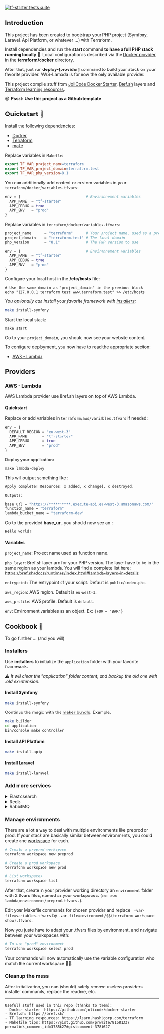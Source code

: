 [![tf-starter tests suite](https://github.com/matthieuwerner/tf-starter/actions/workflows/workflow.yaml/badge.svg)](https://github.com/matthieuwerner/tf-starter/actions/workflows/workflow.yaml)

## Introduction

This project has been created to bootstrap your PHP project (Symfony, Laravel, Api Platform, or whatever ...) with Terraform.

Install dependencies and run the **start** command **to have a full PHP stack running locally** 🥳.
Local configuration is described via the [Docker provider](https://registry.terraform.io/providers/kreuzwerker/docker/latest/docs) 
in the **terraform/docker** directory. 

After that, just run **deploy-[provider]** command to build your stack on your favorite provider.
AWS-Lambda is for now the only available provider. 

This project compile stuff from [JoliCode Docker Starter](https://github.com/jolicode/docker-starter),
 [Bref.sh](https://bref.sh/) layers and [Terraform learning resources](https://learn.hashicorp.com/terraform).

😎 **Pssst: Use this project as a Github template**

## Quickstart 🚄

Install the following dependencies:
- [Docker](https://docs.docker.com/get-docker/)
- [Terraform](https://learn.hashicorp.com/tutorials/terraform/install-cli) 
- [make](https://en.wikipedia.org/wiki/Make_(software))

Replace variables in `Makefle`:
```Makefile
export TF_VAR_project_name=terraform
export TF_VAR_project_domain=terraform.test
export TF_VAR_php_version=8.1
```

You can additionally add context or custom variables in your `terraform/docker/variables.tfvars`:
```terraform
env = {                              # Environnement variables
  APP_NAME  = "tf-starter"
  APP_DEBUG = true
  APP_ENV   = "prod"
}
```

Replace variables in `terraform/docker/variables.tfvars`:
```terraform
project_name      = "terraform"      # Your project name, used as a prefix of images and containers
project_domain    = "terraform.test" # The local domain
php_version       = "8.1"            # The PHP version to use

env = {                              # Environnement variables
  APP_NAME  = "tf-starter"
  APP_DEBUG = true
  APP_ENV   = "prod"
}
```

Configure your local host in the **/etc/hosts** file:
```
# Use the same domain as "project_domain" in the previous block
echo "127.0.0.1 terraform.test www.terraform.test" >> /etc/hosts
```

_You optionally can install your favorite framework with [installers](#installers):_
```bash
make install-symfony
```

Start the local stack:
```
make start
```

Go to your `project_domain`, you should now see your website content.

To configure deployment, you now have to read the appropriate section:
- [AWS - Lambda](#AWS---Lambda)

## Providers

### AWS - Lambda

AWS Lambda provider use Bref.sh layers on top of AWS Lambda.

#### Quickstart

Replace or add variables in `terraform/aws/variables.tfvars` if needed:
```terraform
env = {
  DEFAULT_REGION = "eu-west-3"
  APP_NAME       = "tf-starter"
  APP_DEBUG      = true
  APP_ENV        = "prod"
}
```

Deploy your application:
```
make lambda-deploy
```

This will output something like :

```bash
Apply complete! Resources: x added, x changed, x destroyed.

Outputs:

base_url = "https://**********.execute-api.eu-west-3.amazonaws.com/"
function_name = "terraform"
lambda_bucket_name = "terraform-dev"
```

Go to the provided **base_url**, you should now see an :
```
Hello world!
```

#### Variables

`project_name`: Project name used as function name.

`php_layer`: Bref.sh layer arn for your PHP version. The layer have to be in the same region
as your lambda. You will find a complete list here: https://bref.sh/docs/runtimes/index.html#lambda-layers-in-details

`entrypoint`: The entrypoint of your script. Default is `public/index.php`.

`aws_region`: AWS region. Default is `eu-west-3`.

`aws_profile`: AWS profile. Default is `default`.

`env`: Environment variables as an object. Ex: `{FOO = "BAR"}`

## Cookbook 🤠

To go further ... (and you will)

### Installers

Use **installers** to initialize the `application` folder with your favorite framework.

*⚠ It will clear the "application" folder content, and backup the old one with .old exentension.*

#### Install Symfony

```bash
make install-symfony
```

Continue the magic with the [maker bundle](https://symfony.com/bundles/SymfonyMakerBundle/current/index.html).
Example:
```bash
make builder
cd application
bin/console make:controller
```

#### Install API Platform

```bash
make install-apip
```

#### Install Laravel

```bash
make install-laravel
```

### Add more services

<details>
<summary>Elasticsearch</summary>

#### Local stack

Add the following code to `terraform/docker/resources.tf`:
```terraform
// Elasticsearch --------------------------------
resource "docker_image" "elasticsearch" {
  name = "elasticsearch:7.16.2"
}

resource "docker_container" "elasticsearch" {
  name  = "${var.project_name}_elasticsearch"
  image = docker_image.elasticsearch.latest
  network_mode = "tf-starter_network"
  env = ["discovery.type=single-node"]
  volumes {
    volume_name = "elasticsearch-data"
    container_path = "/usr/share/elasticsearch/data"
  }
  labels {
    label = "traefik.enable"
    value = "true"
  }
  labels {
    label = "traefik.http.routers.${var.project_name}-elasticsearch.rule"
    value = "Host(`elasticsearch.${var.project_domain}`)"
  }
  labels {
    label = "traefik.http.routers.${var.project_name}-elasticsearch.tls"
    value = "true"
  }
}

resource "docker_image" "kibana" {
  name = "kibana:7.16.2"
}

resource "docker_container" "kibana" {
  name  = "${var.project_name}_kibana"
  image = docker_image.kibana.latest
  depends_on = [docker_container.elasticsearch]
  network_mode = "tf-starter_network"
  labels {
    label = "traefik.enable"
    value = "true"
  }
  labels {
    label = "traefik.http.routers.${var.project_name}-kibana.rule"
    value = "Host(`kibana.${var.project_domain}`)"
  }
  labels {
    label = "traefik.http.routers.${var.project_name}-kibana.tls"
    value = "true"
  }
}
```

Add the following code to `terraform/docker/output.tf`:
```terraform
output "Elasticsearch" {
  description = "Elasticsearch informations"
  value="https://elasticsearch.${var.project_domain}"
}

output "Kibana" {
  description = "Elasticsearch informations"
  value="https://kibana.${var.project_domain}"
}
```

#### Provider: AWS Lambda

Add the following code to `terraform/aws-lambda/resources.tf`:
```terraform
resource "aws_elasticsearch_domain" "es" {
  domain_name = local.elk_domain
  elasticsearch_version = "7.7"

  cluster_config {
      instance_count = 3
      instance_type = "r5.large.elasticsearch"
      zone_awareness_enabled = true

      zone_awareness_config {
        availability_zone_count = 3
      }
  }

  vpc_options {
      subnet_ids = [
        aws_subnet.nated_1.id,
        aws_subnet.nated_2.id,
        aws_subnet.nated_3.id
      ]

      security_group_ids = [
          aws_security_group.es.id
      ]
  }

  ebs_options {
      ebs_enabled = true
      volume_size = 10
  }

  access_policies = <<CONFIG
{
  "Version": "2012-10-17",
  "Statement": [
      {
          "Action": "es:*",
          "Principal": "*",
          "Effect": "Allow",
          "Resource": "arn:aws:es:${data.aws_region.current.name}:${data.aws_caller_identity.current.account_id}:domain/${local.elk_domain}/*"
      }
  ]
}
  CONFIG

  snapshot_options {
      automated_snapshot_start_hour = 23
  }

  tags = {
      Domain = local.elk_domain
  }
}
```

Add the following code to `terraform/aws-lambda/output.tf`:
```terraform
output "elk_endpoint" {
  value = aws_elasticsearch_domain.es.endpoint
}

output "elk_kibana_endpoint" {
  value = aws_elasticsearch_domain.es.kibana_endpoint
}
```

</details>

<details>
<summary>Redis</summary>

#### Local stack

Add the following code to `terraform/docker/resources.tf`:
```terraform
// Redis --------------------------------
resource "docker_image" "redis" {
  name = "redis:6.2"
}

resource "docker_container" "redis" {
  name  = "${var.project_name}_redis"
  image = docker_image.redis.latest
  network_mode = "tf-starter_network"
  volumes {
    volume_name = "redis-data"
    container_path = "/data"
  }
}

resource "docker_image" "redis-insight" {
  name = "redislabs/redisinsight"
}

resource "docker_container" "redis-insight" {
  name  = "${var.project_name}_redis_insight"
  image = docker_image.redis-insight.latest
  depends_on = [docker_container.redis]
  network_mode = "tf-starter_network"
  volumes {
    volume_name = "redis-insight-data"
    container_path = "/db"
  }
  labels {
    label = "traefik.enable"
    value = "true"
  }
  labels {
    label = "traefik.http.routers.${var.project_name}-redis.rule"
    value = "Host(`redis.${var.project_domain}`)"
  }
  labels {
    label = "traefik.http.routers.${var.project_name}-redis.tls"
    value = "true"
  }
}
```

Add the following code to `terraform/docker/output.tf`:
```terraform
output "Redis" {
  description = "Redis informations"
  value="https://redis.${var.project_domain}"
}
```

#### Provider: AWS Lambda

Add the following layer (match layer-version and region with https://raw.githubusercontent.com/brefphp/extra-php-extensions/master/layers.json):

```terraform
arn:aws:lambda:<region>:403367587399:layer:redis-php-81:<layer-version>

# ex: arn:aws:lambda:eu-west-3:403367587399:layer:redis-php-81:4
```

</details>

<details>
<summary>RabbitMQ</summary>

#### Local stack

Add the following code to `terraform/docker/resources.tf`:
```terraform
// RabbitMQ --------------------------------
resource "docker_image" "rabbitmq" {
  name = "rabbitmq:3.9-management-alpine"
}

resource "docker_container" "rabbitmq" {
  name  = "${var.project_name}_redis_insight"
  image = docker_image.rabbitmq.latest
  network_mode = "tf-starter_network"
  env = ["RABBITMQ_VM_MEMORY_HIGH_WATERMARK=1024MiB"]
  volumes {
    volume_name = "rabbitmq-data"
    container_path = "/var/lib/rabbitmq"
  }
  labels {
    label = "traefik.enable"
    value = "true"
  }
  labels {
    label = "traefik.http.routers.${var.project_name}-rabbitmq.rule"
    value = "Host(`rabbitmq.${var.project_domain}`)"
  }
  labels {
    label = "traefik.http.routers.${var.project_name}-rabbitmq.tls"
    value = "true"
  }
  labels {
    label = "traefik.http.services.rabbitmq.loadbalancer.server.port"
    value = "15672"
  }
}
```

Add the following code to `terraform/docker/output.tf`:
```terraform
output "Rabbitmq" {
  description = "Rabbitmq informations"
  value="https://rabbitmq.${var.project_domain}"
}
```

#### Provider: AWS Lambda

Add the following layer (match layer-version and region with https://raw.githubusercontent.com/brefphp/extra-php-extensions/master/layers.json):

```terraform
arn:aws:lambda:<region>:403367587399:layer:amqp-php-80:<layer-version>

# ex: arn:aws:lambda:eu-west-3:403367587399:layer:amqp-php-80:4
```

</details>

### Manage environments

There are a lot a way to deal with multiple environments like preprod or prod.
If your stack are basically similar between environments, you could create one [workspace](https://www.terraform.io/language/state/workspaces) 
for each.

```bash
# Create a preprod workspace
terraform workspace new preprod

# Create a prod workspace
terraform workspace new prod

# List workspaces
terraform workspace list
```

After that, create in your provider working directory an `environment` folder with
2 tfvars files, named as your workspaces.
(`ex: aws-lambda/environment/preprod.tfvars.`).

Edit your Makefile commands for chosen provider and replace ` -var-file=variables.tfvars` by
`-var-file=environment/$$(terraform workspace show).tfvars`.

Now you juste have to adapt your .tfvars files by environment, and navigate 
between your workspaces with:
```bash
# To use "prod" environment
terraform workspace select prod
```

Your commands will now automatically use the variable configuration who match the current workspace 🙌🏻. 

### Cleanup the mess

After initialization, you can (should) safely remove useless providers, installer commands, replace the readme, etc.

---
```
Usefull stuff used in this repo (thanks to them):
- Docker starter: https://github.com/jolicode/docker-starter
- Bref.sh: https://bref.sh/
- TF learning respources: https://learn.hashicorp.com/terraform
- Makefile tips: https://gist.github.com/prwhite/8168133?permalink_comment_id=3785627#gistcomment-3785627
```